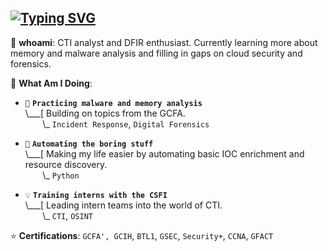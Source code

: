 ## [![Typing SVG](https://readme-typing-svg.demolab.com?font=Fira+Code&size=17&duration=2500&pause=700&color=792580&width=435&lines=Currently%3A+Wishing+APTs+got+dumb+names;Currently%3A+Automating+my+spellbook;Currently%3A+Over-editing+reports+probably;Currently%3A+Delving+into+Annual+Reports;Currently%3A+Mapping+to+ATT%26CK)](https://git.io/typing-svg)

👋 **whoami**: CTI analyst and DFIR enthusiast. Currently learning more about memory and malware analysis and filling in gaps on cloud security and forensics. 

🔮 **What Am I Doing**:

- `📓` **`Practicing malware and memory analysis`**<br>
\\___[ Building on topics from the GCFA.<br>
&nbsp;&nbsp;&nbsp;&nbsp;&nbsp;&nbsp;&nbsp;\\\_ `Incident Response`, `Digital Forensics`

- `📝` **`Automating the boring stuff`**<br>
\\___[ Making my life easier by automating basic IOC enrichment and resource discovery.<br>
&nbsp;&nbsp;&nbsp;&nbsp;&nbsp;&nbsp;&nbsp;\\\_ `Python`

- `💡` **`Training interns with the CSFI`**<br>
\\___[ Leading intern teams into the world of CTI.<br>
&nbsp;&nbsp;&nbsp;&nbsp;&nbsp;&nbsp;&nbsp;\\\_ `CTI`, `OSINT`

⭐ **Certifications**: `GCFA', GCIH`, `BTL1`, `GSEC`, `Security+`, `CCNA`, `GFACT`
